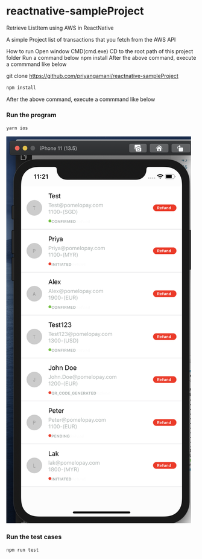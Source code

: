 # reactnative-sampleProject
Retrieve ListItem using AWS in ReactNative

A simple Project list of transactions that you fetch from the AWS API

How to run
Open window CMD(cmd.exe)
CD to the root path of this project folder
Run a command below
npm install
After the above command, execute a commmand like below

git clone https://github.com/priyangamani/reactnative-sampleProject

```sh
npm install
```

After the above command, execute a commmand like below

### Run the program

```sh
yarn ios
```

![Program snapshot](https://github.com/priyangamani/reactnative-sampleProject/blob/master/Screenshot-List.png)

### Run the test cases

```sh
npm run test
